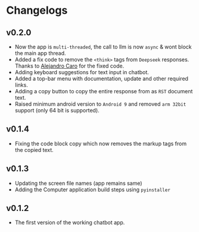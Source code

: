 # Changelogs

## v0.2.0
- Now the app is `multi-threaded`, the call to llm is now `async` & wont block the main app thread.
- Added a fix code to remove the `<think>` tags from `Deepseek` responses. Thanks to [Alejandro Caro](https://github.com/Lelale01) for the fixed code.
- Adding keyboard suggestions for text input in chatbot.
- Added a top-bar menu with documentation, update and other required links.
- Adding a copy button to copy the entire response from as `RST` document text.
- Raised minimum android version to `Android 9` and removed `arm 32bit` support (only 64 bit is supported).

## v0.1.4
- Fixing the code block copy which now removes the markup tags from the copied text.

## v0.1.3
- Updating the screen file names (app remains same)
- Adding the Computer application build steps using `pyinstaller`

## v0.1.2
- The first version of the working chatbot app.